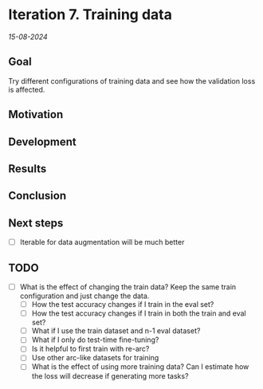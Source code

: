 # Iteration 7. Training data

_15-08-2024_

<!---
The work is done using short iterations. Each iteration needs to have a very
clear goal. This allows to gain greater knowledge of the problem on each iteration.
--->

## Goal

Try different configurations of training data and see how the validation loss is affected.

## Motivation

## Development

## Results

## Conclusion

## Next steps

- [ ] Iterable for data augmentation will be much better

## TODO

- [ ] What is the effect of changing the train data? Keep the same train configuration and just change the data.
    - [ ] How the test accuracy changes if I train in the eval set?
    - [ ] How the test accuracy changes if I train in both the train and eval set?
    - [ ] What if I use the train dataset and n-1 eval dataset?
    - [ ] What if I only do test-time fine-tuning?
    - [ ] Is it helpful to first train with re-arc?
    - [ ] Use other arc-like datasets for training
    - [ ] What is the effect of using more training data? Can I estimate how the loss will decrease if generating more tasks?
